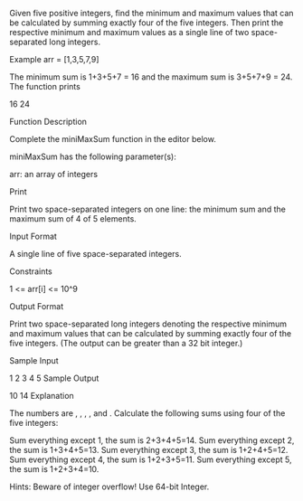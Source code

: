 Given five positive integers, find the minimum and maximum values that can be calculated by summing exactly four of the five integers. Then print the respective minimum and maximum values as a single line of two space-separated long integers.

Example
arr = [1,3,5,7,9]

The minimum sum is 1+3+5+7 = 16 and the maximum sum is 3+5+7+9 = 24. The function prints

16 24


Function Description

Complete the miniMaxSum function in the editor below.

miniMaxSum has the following parameter(s):

arr: an array of  integers


Print

Print two space-separated integers on one line: the minimum sum and the maximum sum of 4 of 5 elements.

Input Format

A single line of five space-separated integers.

Constraints

1 <= arr[i] <= 10^9 

Output Format

Print two space-separated long integers denoting the respective minimum and maximum values that can be calculated by summing exactly four of the five integers. (The output can be greater than a 32 bit integer.)

Sample Input

1 2 3 4 5
Sample Output

10 14
Explanation

The numbers are , , , , and . Calculate the following sums using four of the five integers:

Sum everything except 1, the sum is 2+3+4+5=14.
Sum everything except 2, the sum is 1+3+4+5=13.
Sum everything except 3, the sum is 1+2+4+5=12.
Sum everything except 4, the sum is 1+2+3+5=11.
Sum everything except 5, the sum is 1+2+3+4=10.


Hints: Beware of integer overflow! Use 64-bit Integer.